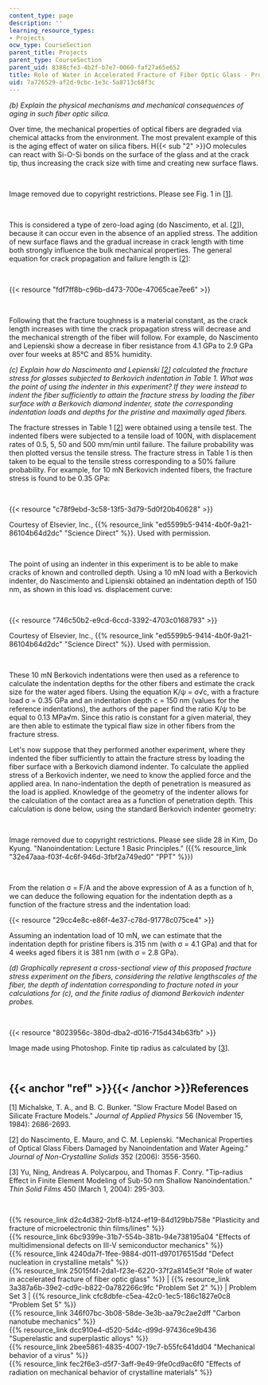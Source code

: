 ```yaml
---
content_type: page
description: ''
learning_resource_types:
- Projects
ocw_type: CourseSection
parent_title: Projects
parent_type: CourseSection
parent_uid: 8388cfe3-4b2f-b7e7-0060-faf27a65e652
title: Role of Water in Accelerated Fracture of Fiber Optic Glass - Problem Set 3
uid: 7a726529-af2d-9cbc-1e3c-5a8713c68f3c
---
```


_(b) Explain the physical mechanisms and mechanical consequences of aging in such fiber optic silica._

Over time, the mechanical properties of optical fibers are degraded via chemical attacks from the environment. The most prevalent example of this is the aging effect of water on silica fibers. H{{< sub "2" >}}O molecules can react with Si-O-Si bonds on the surface of the glass and at the crack tip, thus increasing the crack size with time and creating new surface flaws.

  
 

Image removed due to copyright restrictions. Please see Fig. 1 in \[[1](#ref)\].

  
 

This is considered a type of zero-load aging (do Nascimento, et al. \[[2](#ref)\]), because it can occur even in the absence of an applied stress. The addition of new surface flaws and the gradual increase in crack length with time both strongly influence the bulk mechanical properties. The general equation for crack propagation and failure length is \[[2](#ref)\]:

  
 

{{< resource "fdf7ff8b-c96b-d473-700e-47065cae7ee6" >}}

  
 

Following that the fracture toughness is a material constant, as the crack length increases with time the crack propagation stress will decrease and the mechanical strength of the fiber will follow. For example, do Nascimento and Lepienski show a decrease in fiber resistance from 4.1 GPa to 2.9 GPa over four weeks at 85°C and 85% humidity.

_(c) Explain how do Nascimento and Lepienski \[[2](#ref)\] calculated the fracture stress for glasses subjected to Berkovich indentation in Table 1. What was the point of using the indenter in this experiment? If they were instead to indent the fiber sufficiently to attain the fracture stress by loading the fiber surface with a Berkovich diamond indenter, state the corresponding indentation loads and depths for the pristine and maximally aged fibers._

The fracture stresses in Table 1 \[[2](#ref)\] were obtained using a tensile test. The indented fibers were subjected to a tensile load of 100N, with displacement rates of 0.5, 5, 50 and 500 mm/min until failure. The failure probability was then plotted versus the tensile stress. The fracture stress in Table 1 is then taken to be equal to the tensile stress corresponding to a 50% failure probability. For example, for 10 mN Berkovich indented fibers, the fracture stress is found to be 0.35 GPa:

  
 

{{< resource "c78f9ebd-3c58-13f5-3d79-5d0f20b40628" >}}

Courtesy of Elsevier, Inc., {{% resource_link "ed5599b5-9414-4b0f-9a21-86104b64d2dc" "Science Direct" %}}. Used with permission.

  
 

The point of using an indenter in this experiment is to be able to make cracks of known and controlled depth. Using a 10 mN load with a Berkovich indenter, do Nascimento and Lipienski obtained an indentation depth of 150 nm, as shown in this load vs. displacement curve:

  
 

{{< resource "746c50b2-e9cd-6ccd-3392-4703c0168793" >}}

Courtesy of Elsevier, Inc., {{% resource_link "ed5599b5-9414-4b0f-9a21-86104b64d2dc" "Science Direct" %}}. Used with permission.

  
 

These 10 mN Berkovich indentations were then used as a reference to calculate the indentation depths for the other fibers and estimate the crack size for the water aged fibers. Using the equation K/ψ = σ√c, with a fracture load σ = 0.35 GPa and an indentation depth c = 150 nm (values for the reference indentations), the authors of the paper find the ratio K/ψ to be equal to 0.13 MPa√m. Since this ratio is constant for a given material, they are then able to estimate the typical flaw size in other fibers from the fracture stress.

Let's now suppose that they performed another experiment, where they indented the fiber sufficiently to attain the fracture stress by loading the fiber surface with a Berkovich diamond indenter. To calculate the applied stress of a Berkovich indenter, we need to know the applied force and the applied area. In nano-indentation the depth of penetration is measured as the load is applied. Knowledge of the geometry of the indenter allows for the calculation of the contact area as a function of penetration depth. This calculation is done below, using the standard Berkovich indenter geometry:

  
 

Image removed due to copyright restrictions. Please see slide 28 in Kim, Do Kyung. "Nanoindentation: Lecture 1 Basic Principles." ({{% resource_link "32e47aaa-f03f-4c6f-946d-3fbf2a749ed0" "PPT" %}})

  
 

From the relation σ = F/A and the above expression of A as a function of h, we can deduce the following equation for the indentation depth as a function of the fracture stress and the indentation load:

{{< resource "29cc4e8c-e86f-4e37-c78d-91778c075ce4" >}}

Assuming an indentation load of 10 mN, we can estimate that the indentation depth for pristine fibers is 315 nm (with σ = 4.1 GPa) and that for 4 weeks aged fibers it is 381 nm (with σ = 2.8 GPa).

_(d) Graphically represent a cross-sectional view of this proposed fracture stress experiment on the fibers, considering the relative lengthscales of the fiber, the depth of indentation corresponding to fracture noted in your calculations for (c), and the finite radius of diamond Berkovich indenter probes._

  
 

{{< resource "8023956c-380d-dba2-d016-715d434b63fb" >}}

Image made using Photoshop. Finite tip radius as calculated by \[[3](#ref)\].

  
 

{{< anchor "ref" >}}{{< /anchor >}}References
---------------------------------------------

\[1\] Michalske, T. A., and B. C. Bunker. "Slow Fracture Model Based on Silicate Fracture Models." _Journal of Applied Physics_ 56 (November 15, 1984): 2686-2693.

\[2\] do Nascimento, E. Mauro, and C. M. Lepienski. "Mechanical Properties of Optical Glass Fibers Damaged by Nanoindentation and Water Ageing." _Journal of Non-Crystalline Solids_ 352 (2006): 3556-3560.

\[3\] Yu, Ning, Andreas A. Polycarpou, and Thomas F. Conry. "Tip-radius Effect in Finite Element Modeling of Sub-50 nm Shallow Nanoindentation." _Thin Solid Films_ 450 (March 1, 2004): 295-303.

  
  
 

{{% resource_link d2c4d382-2bf8-b124-ef19-84d129bb758e "Plasticity and fracture of microelectronic thin films/lines" %}}  
{{% resource_link 6bc9399e-31b7-554b-381b-94e738195a04 "Effects of multidimensional defects on III-V semiconductor mechanics" %}}  
{{% resource_link 4240da7f-1fee-9884-d011-d970176515dd "Defect nucleation in crystalline metals" %}}  
{{% resource_link 25015f4f-2da1-f23e-6220-37f2a8145e3f "Role of water in accelerated fracture of fiber optic glass" %}} | {{% resource_link 3a387a6b-39e2-cd9c-b822-0a782266c9fc "Problem Set 2" %}} | Problem Set 3 | {{% resource_link cfc8dbfe-c5ea-42c0-1ec5-186c1827e0c8 "Problem Set 5" %}}  
{{% resource_link 346f07bc-3b08-58de-3e3b-aa79c2ae2dff "Carbon nanotube mechanics" %}}  
{{% resource_link dcc910e4-d520-5d4c-d99d-97436ce9b436 "Superelastic and superplastic alloys" %}}  
{{% resource_link 2bee5861-4835-4007-19c7-b55fc641dd04 "Mechanical behavior of a virus" %}}  
{{% resource_link fec2f6e3-d5f7-3aff-9e49-9fe0cd9ac6f0 "Effects of radiation on mechanical behavior of crystalline materials" %}}